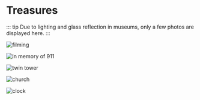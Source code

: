 # Treasures

::: tip
Due to lighting and glass reflection in museums, only a few photos are displayed here.
:::

![filming](../../.vuepress/public/assets/photos/DSC00331.JPG)

![in memory of 911](../../.vuepress/public/assets/photos/DSC00339.JPG)

![twin tower](../../.vuepress/public/assets/photos/DSC00340.JPG)

![church](../../.vuepress/public/assets/photos/DSC00363.JPG)

![clock](../../.vuepress/public/assets/photos/DSC00358.JPG)